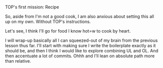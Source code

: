 TOP's first mission: Recipe

So, aside from I'm not a good cook, I am also anxious about setting 
this all up on my own. Without TOP's instructions.

Let's see, I think I'll go for food I know hot=w to cook by heart.

I will wrap-up basically all I can squeezed-out of my brain from the 
previous lesson thus far.
I'll start with making sure I write the boilerplate exactly as it should be, and then I think I would like to explore combining UL and OL. And then accentuate a lot of commits. Ohhh and I'll lean on absolute path more than relative.
